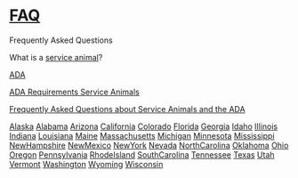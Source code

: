 # [FAQ](https://github.com/serviceanimals/FAQ)

Frequently Asked Questions

What is a [service animal](https://www.duckduckgo.com/?q="service+animal"+"FAQ"+site%3Aada.gov)?  

[ADA](https://ada.gov/)

[ADA Requirements Service Animals](https://www.ada.gov/service_animals_2010.htm)

[Frequently Asked Questions about Service Animals and the ADA](https://www.ada.gov/regs2010/service_animal_qa.html)

[Alaska](https://duckduckgo.com/?q="service+animal"+"FAQ"+site%3A+Alaska.gov)
[Alabama](https://duckduckgo.com/?q="service+animal"+"FAQ"+site%3A+Alabama.gov)
[Arizona](https://duckduckgo.com/?q="service+animal"+"FAQ"+site%3A+Arizona.gov)
[California](https://duckduckgo.com/?q="service+animal"+"FAQ"+site%3A+ca.gov)
[Colorado](https://duckduckgo.com/?q="service+animal"+"FAQ"+site%3A+Colorado.gov)
[Florida](https://duckduckgo.com/?q="service+animal"+"FAQ"+site%3A+California.gov)
[Georgia](https://duckduckgo.com/?q="service+animal"+"FAQ"+site%3A+Georgia.gov)
[Idaho](https://duckduckgo.com/?q="service+animal"+"FAQ"+site%3A+Idaho.gov)
[Illinois](https://duckduckgo.com/?q="service+animal"+"FAQ"+site%3A+Illinois.gov)
[Indiana](https://duckduckgo.com/?q="service+animal"+"FAQ"+site%3A+Indiana.gov)
[Louisiana](https://duckduckgo.com/?q="service+animal"+"FAQ"+site%3A+Louisian.gov)
[Maine](https://duckduckgo.com/?q="service+animal"+"FAQ"+site%3A+Maine.gov)
[Massachusetts](https://duckduckgo.com/?q="service+animal"+"FAQ"+site%3A+Massachusetts.gov)
[Michigan](https://duckduckgo.com/?q="service+animal"+"FAQ"+site%3A+Michigan.gov)
[Minnesota](https://duckduckgo.com/?q="service+animal"+"FAQ"+site%3A+Minnesota.gov)
[Mississippi](https://duckduckgo.com/?q="service+animal"+"FAQ"+site%3A+Mississippi.gov)
[NewHampshire](https://duckduckgo.com/?q="service+animal"+"FAQ"+site%3A+NewHampshire.gov)
[NewMexico](https://duckduckgo.com/?q="service+animal"+"FAQ"+site%3A+NewMexico.gov)
[NewYork](https://duckduckgo.com/?q="service+animal"+"FAQ"+site%3A+ny.gov)
[Nevada](https://duckduckgo.com/?q="service+animal"+"FAQ"+site%3A+Nevada.gov)
[NorthCarolina](https://duckduckgo.com/?q="service+animal"+"FAQ"+site%3A+NorthCarolina.gov)
[Oklahoma](https://duckduckgo.com/?q="service+animal"+"FAQ"+site%3A+Oklahoma.gov)
[Ohio](https://duckduckgo.com/?q="service+animal"+"FAQ"+site%3A+Ohio.gov)
[Oregon](https://duckduckgo.com/?q="service+animal"+"FAQ"+site%3A+Oregon.gov)
[Pennsylvania](https://duckduckgo.com/?q="service+animal"+"FAQ"+site%3A+Pennsylvania.gov)
[RhodeIsland](https://duckduckgo.com/?q="service+animal"+"FAQ"+site%3A+RhodeIsland.gov)
[SouthCarolina](https://duckduckgo.com/?q="service+animal"+"FAQ"+site%3A+SouthCarolina.gov)
[Tennessee](https://duckduckgo.com/?q="service+animal"+"FAQ"+site%3A+Tennessee.gov)
[Texas](https://duckduckgo.com/?q="service+animal"+"FAQ"+site%3A+Texas.gov)
[Utah](https://duckduckgo.com/?q="service+animal"+"FAQ"+site%3A+Utah.gov)
[Vermont](https://duckduckgo.com/?q="service+animal"+"FAQ"+site%3A+Vermont.gov)
[Washington](https://duckduckgo.com/?q="service+animal"+"FAQ"+site%3A+Washington.gov)
[Wyoming](https://duckduckgo.com/?q="service+animal"+"FAQ"+site%3A+Wyoming.gov)
[Wisconsin](https://duckduckgo.com/?q="service+animal"+"FAQ"+site%3A+Wisconsin.gov)

<!-- [Issues at this link](https://github.com/serviceanimals/gait/issues)  

     [Suggest change via pull requested at this link](https://github.com/serviceanimals/gait/pulls)

#README.md EOF -->

